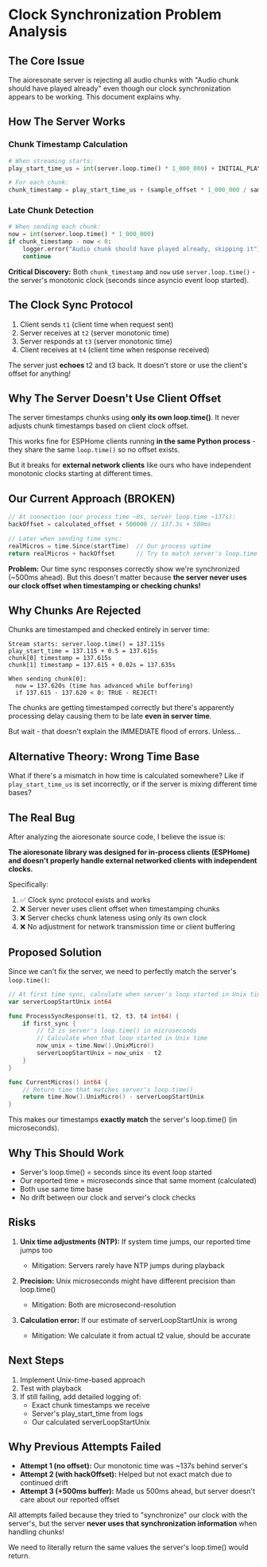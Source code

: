 # Clock Synchronization Problem Analysis

## The Core Issue

The aioresonate server is rejecting all audio chunks with "Audio chunk should have played already" even though our clock synchronization appears to be working. This document explains why.

## How The Server Works

### Chunk Timestamp Calculation
```python
# When streaming starts:
play_start_time_us = int(server.loop.time() * 1_000_000) + INITIAL_PLAYBACK_DELAY_US

# For each chunk:
chunk_timestamp = play_start_time_us + (sample_offset * 1_000_000 / sample_rate)
```

### Late Chunk Detection
```python
# When sending each chunk:
now = int(server.loop.time() * 1_000_000)
if chunk_timestamp - now < 0:
    logger.error("Audio chunk should have played already, skipping it")
    continue
```

**Critical Discovery:** Both `chunk_timestamp` and `now` use `server.loop.time()` - the server's monotonic clock (seconds since asyncio event loop started).

## The Clock Sync Protocol

1. Client sends `t1` (client time when request sent)
2. Server receives at `t2` (server monotonic time)
3. Server responds at `t3` (server monotonic time)
4. Client receives at `t4` (client time when response received)

The server just **echoes** t2 and t3 back. It doesn't store or use the client's offset for anything!

## Why The Server Doesn't Use Client Offset

The server timestamps chunks using **only its own loop.time()**. It never adjusts chunk timestamps based on client clock offset.

This works fine for ESPHome clients running **in the same Python process** - they share the same `loop.time()` so no offset exists.

But it breaks for **external network clients** like ours who have independent monotonic clocks starting at different times.

## Our Current Approach (BROKEN)

```go
// At connection (our process time ~0s, server loop.time ~137s):
hackOffset = calculated_offset + 500000 // 137.3s + 500ms

// Later when sending time sync:
realMicros = time.Since(startTime)  // Our process uptime
return realMicros + hackOffset      // Try to match server's loop.time
```

**Problem:** Our time sync responses correctly show we're synchronized (~500ms ahead). But this doesn't matter because **the server never uses our clock offset when timestamping or checking chunks!**

## Why Chunks Are Rejected

Chunks are timestamped and checked entirely in server time:

```
Stream starts: server.loop.time() = 137.115s
play_start_time = 137.115 + 0.5 = 137.615s
chunk[0] timestamp = 137.615s
chunk[1] timestamp = 137.615 + 0.02s = 137.635s

When sending chunk[0]:
  now = 137.620s (time has advanced while buffering)
  if 137.615 - 137.620 < 0: TRUE - REJECT!
```

The chunks are getting timestamped correctly but there's apparently processing delay causing them to be late **even in server time**.

But wait - that doesn't explain the IMMEDIATE flood of errors. Unless...

## Alternative Theory: Wrong Time Base

What if there's a mismatch in how time is calculated somewhere? Like if `play_start_time_us` is set incorrectly, or if the server is mixing different time bases?

## The Real Bug

After analyzing the aioresonate source code, I believe the issue is:

**The aioresonate library was designed for in-process clients (ESPHome) and doesn't properly handle external networked clients with independent clocks.**

Specifically:
1. ✅ Clock sync protocol exists and works
2. ❌ Server never uses client offset when timestamping chunks
3. ❌ Server checks chunk lateness using only its own clock
4. ❌ No adjustment for network transmission time or client buffering

## Proposed Solution

Since we can't fix the server, we need to perfectly match the server's `loop.time()`:

```go
// At first time sync, calculate when server's loop started in Unix time
var serverLoopStartUnix int64

func ProcessSyncResponse(t1, t2, t3, t4 int64) {
    if first_sync {
        // t2 is server's loop.time() in microseconds
        // Calculate when that loop started in Unix time
        now_unix = time.Now().UnixMicro()
        serverLoopStartUnix = now_unix - t2
    }
}

func CurrentMicros() int64 {
    // Return time that matches server's loop.time()
    return time.Now().UnixMicro() - serverLoopStartUnix
}
```

This makes our timestamps **exactly match** the server's loop.time() (in microseconds).

## Why This Should Work

- Server's loop.time() = seconds since its event loop started
- Our reported time = microseconds since that same moment (calculated)
- Both use same time base
- No drift between our clock and server's clock checks

## Risks

1. **Unix time adjustments (NTP):** If system time jumps, our reported time jumps too
   - Mitigation: Servers rarely have NTP jumps during playback

2. **Precision:** Unix microseconds might have different precision than loop.time()
   - Mitigation: Both are microsecond-resolution

3. **Calculation error:** If our estimate of serverLoopStartUnix is wrong
   - Mitigation: We calculate it from actual t2 value, should be accurate

## Next Steps

1. Implement Unix-time-based approach
2. Test with playback
3. If still failing, add detailed logging of:
   - Exact chunk timestamps we receive
   - Server's play_start_time from logs
   - Our calculated serverLoopStartUnix

## Why Previous Attempts Failed

- **Attempt 1 (no offset):** Our monotonic time was ~137s behind server's
- **Attempt 2 (with hackOffset):** Helped but not exact match due to continued drift
- **Attempt 3 (+500ms buffer):** Made us 500ms ahead, but server doesn't care about our reported offset

All attempts failed because they tried to "synchronize" our clock with the server's, but the server **never uses that synchronization information** when handling chunks!

We need to literally return the same values the server's loop.time() would return.
